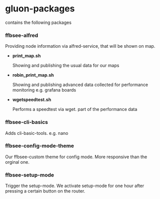 # gluon-packages
contains the following packages

### ffbsee-alfred
Providing node information via alfred-service, that will be shown on map.

- **print_map.sh**

  Showing and publishing the usual data for our maps

- **robin_print_map.sh**

  Showing and publishing advanced data collected for performance monitoring e.g. grafana boards

- **wgetspeedtest.sh**

  Performs a speedtest via wget. part of the performance data

### ffbsee-cli-basics
Adds cli-basic-tools. e.g. nano

### ffbsee-config-mode-theme
Our ffbsee-custom theme for config mode. More responsive than the orginal one.

### ffbsee-setup-mode 
Trigger the setup-mode.
We activate setup-mode for one hour after pressing a certain button on the router.
